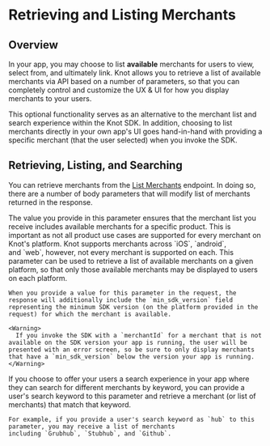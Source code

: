 # Retrieving and Listing Merchants

## Overview

In your app, you may choose to list **available** merchants for users to view, select from, and ultimately link. Knot allows you to retrieve a list of available merchants via API based on a number of parameters, so that you can completely control and customize the UX & UI for how you display merchants to your users.

This optional functionality serves as an alternative to the merchant list and search experience within the Knot SDK. In addition, choosing to list merchants directly in your own app's UI goes hand-in-hand with providing a specific merchant (that the user selected) when you invoke the SDK.

## Retrieving, Listing, and Searching

You can retrieve merchants from the [List Merchants](/api-reference/merchants/list-merchants) endpoint. In doing so, there are a number of body parameters that will modify list of merchants returned in the response.

<AccordionGroup>
  <Accordion title="type" defaultOpen="true">
    The value you provide in this parameter ensures that the merchant list you receive includes available merchants for a specific product. This is important as not all product use cases are supported for every merchant on Knot's platform.
  </Accordion>

  <Accordion title="platform" defaultOpen="true">
    Knot supports merchants across `iOS`, `android`, and `web`, however, not every merchant is supported on each. This parameter can be used to retrieve a list of available merchants on a given platform, so that only those available merchants may be displayed to users on each platform.

    When you provide a value for this parameter in the request, the response will additionally include the `min_sdk_version` field representing the minimum SDK version (on the platform provided in the request) for which the merchant is available.

    <Warning>
      If you invoke the SDK with a `merchantId` for a merchant that is not available on the SDK version your app is running, the user will be presented with an error screen, so be sure to only display merchants that have a `min_sdk_version` below the version your app is running.
    </Warning>
  </Accordion>

  <Accordion title="search" defaultOpen="true">
    If you choose to offer your users a search experience in your app where they can search for different merchants by keyword, you can provide a user's search keyword to this parameter and retrieve a merchant (or list of merchants) that match that keyword.

    For example, if you provide a user's search keyword as `hub` to this parameter, you may receive a list of merchants including `Grubhub`, `Stubhub`, and `Github`.
  </Accordion>
</AccordionGroup>
